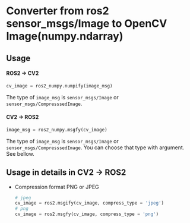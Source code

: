 # Converter from ros2 sensor_msgs/Image to OpenCV Image(numpy.ndarray)



## Usage

#### ROS2 -> CV2

```python
cv_image = ros2_numpy.numpify(image_msg)
```

The type of `image_msg` is `sensor_msgs/Image` or `sensor_msgs/CompresssedImage`.

#### CV2 -> ROS2

```python
image_msg = ros2_numpy.msgfy(cv_image)
```

The type of `image_msg` is `sensor_msgs/Image` or `sensor_msgs/CompresssedImage`. You can choose that type with argument. See bellow.



## Usage in details in CV2 -> ROS2

- Compression format PNG or JPEG
  ```python
  # jpeg
  cv_image = ros2.msgify(cv_image, compress_type = 'jpeg')
  # png
  cv_image = ros2.msgfy(cv_image, compress_type = 'png')
  ```

  
